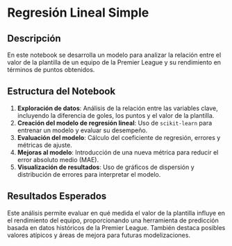 # Regresión Lineal Simple

## Descripción
En este notebook se desarrolla un modelo para analizar la relación entre el valor de la plantilla de un equipo de la Premier League y su rendimiento en términos de puntos obtenidos.

## Estructura del Notebook

1. **Exploración de datos**: Análisis de la relación entre las variables clave, incluyendo la diferencia de goles, los puntos y el valor de la plantilla.
2. **Creación del modelo de regresión lineal**: Uso de `scikit-learn` para entrenar un modelo y evaluar su desempeño.
3. **Evaluación del modelo**: Cálculo del coeficiente de regresión, errores y métricas de ajuste.
4. **Mejoras al modelo**: Introducción de una nueva métrica para reducir el error absoluto medio (MAE).
5. **Visualización de resultados**: Uso de gráficos de dispersión y distribución de errores para interpretar el modelo.

## Resultados Esperados
Este análisis permite evaluar en qué medida el valor de la plantilla influye en el rendimiento del equipo, proporcionando una herramienta de predicción basada en datos históricos de la Premier League. También destaca posibles valores atípicos y áreas de mejora para futuras modelizaciones.
